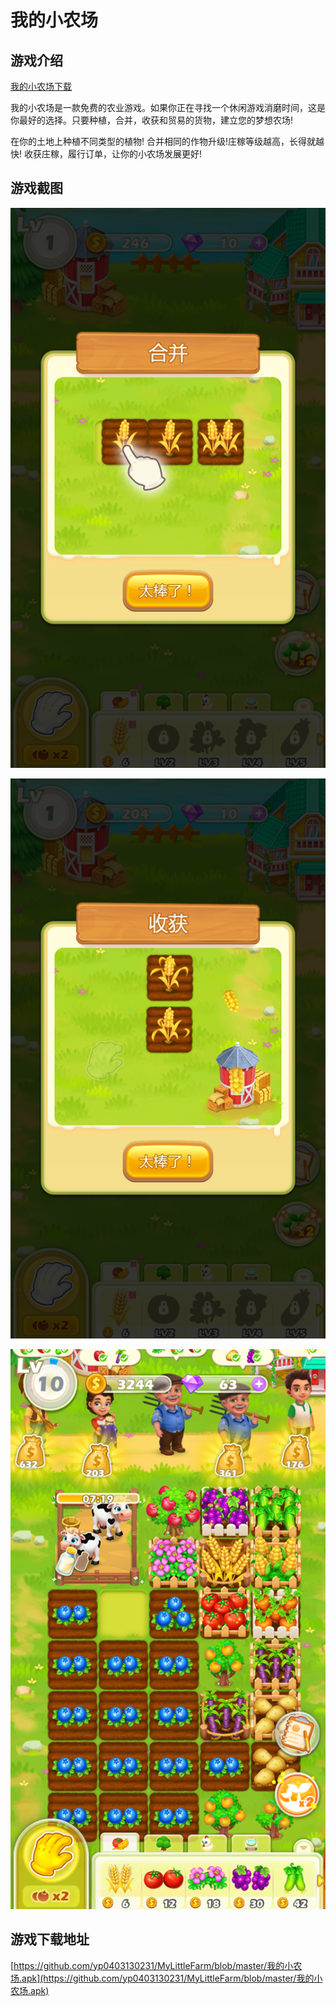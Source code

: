 # 我的小农场

## 游戏介绍
[我的小农场下载](https://github.com/yp0403130231/MyLittleFarm/blob/master/我的小农场.apk)

我的小农场是一款免费的农业游戏。如果你正在寻找一个休闲游戏消磨时间，这是你最好的选择。只要种植，合并，收获和贸易的货物，建立您的梦想农场!

在你的土地上种植不同类型的植物!
合并相同的作物升级!庄稼等级越高，长得就越快!
收获庄稼，履行订单，让你的小农场发展更好!

## 游戏截图
![show1](/img/show1.png)

![show2](/img/show2.png)

![show3](/img/show3.png)

## 游戏下载地址
[https://github.com/yp0403130231/MyLittleFarm/blob/master/我的小农场.apk](https://github.com/yp0403130231/MyLittleFarm/blob/master/我的小农场.apk)